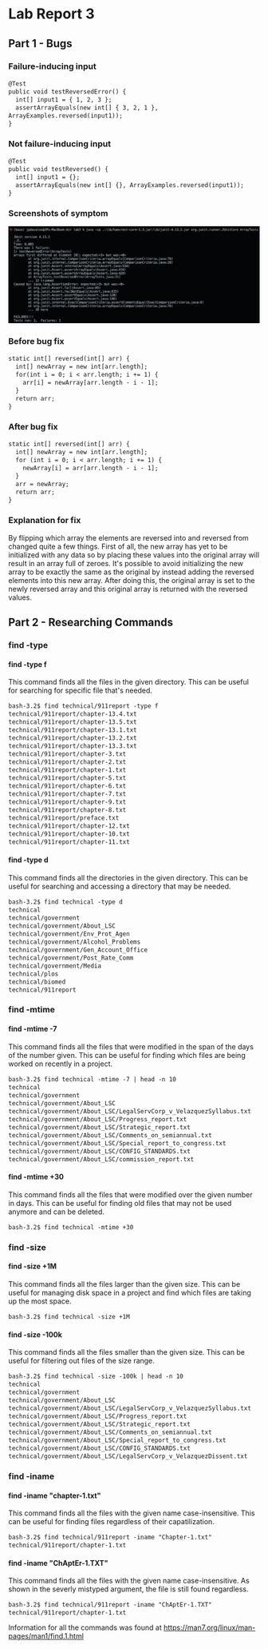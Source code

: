 # Lab Report 3

## Part 1 - Bugs

### Failure-inducing input
```
@Test
public void testReversedError() {
  int[] input1 = { 1, 2, 3 };
  assertArrayEquals(new int[] { 3, 2, 1 }, ArrayExamples.reversed(input1));
}
```
### Not failure-inducing input
```
@Test
public void testReversed() {
  int[] input1 = {};
  assertArrayEquals(new int[] {}, ArrayExamples.reversed(input1));
}
```

### Screenshots of symptom
![Image](lab-report-3-pics/symptom-test.png)

### Before bug fix
```
static int[] reversed(int[] arr) {
  int[] newArray = new int[arr.length];
  for(int i = 0; i < arr.length; i += 1) {
    arr[i] = newArray[arr.length - i - 1];
  }
  return arr;
}
```

### After bug fix
```
static int[] reversed(int[] arr) {
  int[] newArray = new int[arr.length];
  for (int i = 0; i < arr.length; i += 1) {
    newArray[i] = arr[arr.length - i - 1];
  }
  arr = newArray;
  return arr;
}
```

### Explanation for fix
By flipping which array the elements are reversed into and reversed from changed quite a few things. First of all, the new array has yet to be initialized with any data so by placing these values into the original array will result in an array full of zeroes. It's possible to avoid initializing the new array to be exactly the same as the original by instead adding the reversed elements into this new array. After doing this, the original array is set to the newly reversed array and this original array is returned with the reversed values.

## Part 2 - Researching Commands

### find -type

#### find -type f
This command finds all the files in the given directory. This can be useful for searching for specific file that's needed.
```
bash-3.2$ find technical/911report -type f
technical/911report/chapter-13.4.txt
technical/911report/chapter-13.5.txt
technical/911report/chapter-13.1.txt
technical/911report/chapter-13.2.txt
technical/911report/chapter-13.3.txt
technical/911report/chapter-3.txt
technical/911report/chapter-2.txt
technical/911report/chapter-1.txt
technical/911report/chapter-5.txt
technical/911report/chapter-6.txt
technical/911report/chapter-7.txt
technical/911report/chapter-9.txt
technical/911report/chapter-8.txt
technical/911report/preface.txt
technical/911report/chapter-12.txt
technical/911report/chapter-10.txt
technical/911report/chapter-11.txt
```


#### find -type d
This command finds all the directories in the given directory. This can be useful for searching and accessing a directory that may be needed.
```
bash-3.2$ find technical -type d
technical
technical/government
technical/government/About_LSC
technical/government/Env_Prot_Agen
technical/government/Alcohol_Problems
technical/government/Gen_Account_Office
technical/government/Post_Rate_Comm
technical/government/Media
technical/plos
technical/biomed
technical/911report
```

### find -mtime

#### find -mtime -7
This command finds all the files that were modified in the span of the days of the number given. This can be useful for finding which files are being worked on recently in a project.
```
bash-3.2$ find technical -mtime -7 | head -n 10
technical
technical/government
technical/government/About_LSC
technical/government/About_LSC/LegalServCorp_v_VelazquezSyllabus.txt
technical/government/About_LSC/Progress_report.txt
technical/government/About_LSC/Strategic_report.txt
technical/government/About_LSC/Comments_on_semiannual.txt
technical/government/About_LSC/Special_report_to_congress.txt
technical/government/About_LSC/CONFIG_STANDARDS.txt
technical/government/About_LSC/commission_report.txt
```

#### find -mtime +30
This command finds all the files that were modified over the given number in days. This can be useful for finding old files that may not be used anymore and can be deleted.
```
bash-3.2$ find technical -mtime +30

```

### find -size

#### find -size +1M
This command finds all the files larger than the given size. This can be useful for managing disk space in a project and find which files are taking up the most space. 
```
bash-3.2$ find technical -size +1M

```

#### find -size -100k
This command finds all the files smaller than the given size. This can be useful for filtering out files of the size range.
```
bash-3.2$ find technical -size -100k | head -n 10
technical
technical/government
technical/government/About_LSC
technical/government/About_LSC/LegalServCorp_v_VelazquezSyllabus.txt
technical/government/About_LSC/Progress_report.txt
technical/government/About_LSC/Strategic_report.txt
technical/government/About_LSC/Comments_on_semiannual.txt
technical/government/About_LSC/Special_report_to_congress.txt
technical/government/About_LSC/CONFIG_STANDARDS.txt
technical/government/About_LSC/LegalServCorp_v_VelazquezDissent.txt
```

### find -iname

#### find  -iname "chapter-1.txt"
This command finds all the files with the given name case-insensitive. This can be useful for finding files regardless of their capatilization.
```
bash-3.2$ find technical/911report -iname "Chapter-1.txt"
technical/911report/chapter-1.txt
```

#### find -iname "ChAptEr-1.TXT"
This command finds all the files with the given name case-insensitive. As shown in the severly mistyped argument, the file is still found regardless.
```
bash-3.2$ find technical/911report -iname "ChAptEr-1.TXT"
technical/911report/chapter-1.txt
```

Information for all the commands was found at https://man7.org/linux/man-pages/man1/find.1.html

